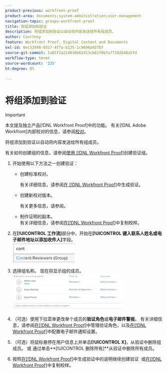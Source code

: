 ```yaml
---
product-previous: workfront-proof
product-area: documents;system-administration;user-management
navigation-topic: groups-workfront-proof
title: 将组添加到验证
description: 将组添加到验证以自动将内容发送给所有组成员。
author: Courtney
feature: Workfront Proof, Digital Content and Documents
exl-id: 6ec52948-0317-4ffa-b135-1c9696a937b7
source-git-commit: 1a85f2a214036b62d13cb01f0b7a77392648a5fd
workflow-type: tm+mt
source-wordcount: '225'
ht-degree: 0%

---
```


# 将组添加到验证

>[!IMPORTANT]
>
>本文提及独立产品[!DNL Workfront Proof]中的功能。 有关[!DNL Adobe Workfront]内部校对的信息，请参阅[校对](../../../review-and-approve-work/proofing/proofing.md)。

将组添加到验证以自动将内容发送给所有组成员。

有关如何创建组的信息，请参阅[使用 [!DNL Workfront Proof]](../../../workfront-proof/wp-mnguserscontacts/groups/create-proofing-groups.md)创建验证组。

1. 开始使用以下方法之一创建验证：

   * 创建标准校对。

     有关详细信息，请参阅[在 [!DNL Workfront Proof]](../../../workfront-proof/wp-work-proofsfiles/create-proofs-and-files/generate-proofs.md)中生成验证。

   * 创建新校对版本。

     有关更多信息，请参阅。
   * 制作证明的副本。<br>有关详细信息，请参阅<a href="../../../workfront-proof/wp-work-proofsfiles/create-proofs-and-files/copy-proofs.md" class="MCXref xref">在[!DNL Workfront Proof]</a>中复制校样。

1. 在&#x200B;**[!UICONTROL 工作流]**&#x200B;部分中，开始在&#x200B;**[!UICONTROL 键入联系人姓名或电子邮件地址以添加收件人]**&#x200B;字段。<br><img src="assets/typegroupname.png" alt="Screenshot_2018-04-06_15-05-20.png">
1. 选择组名称。
现在将显示组的成员。<br><img src="assets/membersofthegroupdisplay-350x117.png" alt="Screenshot_2018-04-06_15-07-06.png" style="width: 350;height: 117;">
1. （可选）使用下拉菜单更改单个成员的&#x200B;**验证角色**&#x200B;或&#x200B;**电子邮件警报**。
有关详细信息，请参阅<a href="../../../workfront-proof/wp-work-proofsfiles/share-proofs-and-files/manage-proof-roles.md" class="MCXref xref">在[!DNL Workfront Proof]</a>中管理验证角色，以及<a href="../../../workfront-proof/wp-emailsntfctns/email-alerts/config-email-notification-settings-wp.md" class="MCXref xref">在[!DNL Workfront Proof]</a>中配置电子邮件通知设置。
1. （可选）将鼠标悬停在用户信息上并单击&#x200B;**[!UICONTROL X]**，从验证中删除组成员。
或
通过单击**[!UICONTROL 删除所有]**&#x200B;从验证中删除所有成员。
1. 按照<a href="../../../workfront-proof/wp-work-proofsfiles/create-proofs-and-files/generate-proofs.md" class="MCXref xref">在[!DNL Workfront Proof]</a>中生成验证中的说明继续创建验证  或<a href="../../../workfront-proof/wp-work-proofsfiles/create-proofs-and-files/copy-proofs.md" class="MCXref xref">在[!DNL Workfront Proof]</a>中复制校样。 
